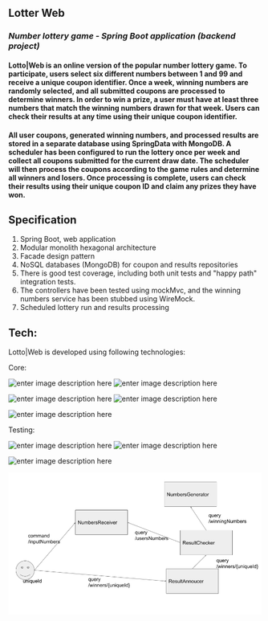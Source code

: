 ## Lotter Web
### _Number lottery game - Spring Boot application (backend project)_
#### Lotto|Web is an online version of the popular number lottery game. To participate, users select six different numbers between 1 and 99 and receive a unique coupon identifier. Once a week, winning numbers are randomly selected, and all submitted coupons are processed to determine winners. In order to win a prize, a user must have at least three numbers that match the winning numbers drawn for that week. Users can check their results at any time using their unique coupon identifier.

#### All user coupons, generated winning numbers, and processed results are stored in a separate database using SpringData with MongoDB. A scheduler has been configured to run the lottery once per week and collect all coupons submitted for the current draw date. The scheduler will then process the coupons according to the game rules and determine all winners and losers. Once processing is complete, users can check their results using their unique coupon ID and claim any prizes they have won.

## Specification

 1.  Spring Boot, web application
 2.  Modular monolith hexagonal architecture
 3.  Facade design pattern
 4.  NoSQL databases (MongoDB) for coupon and results repositories
 5.  There is good test coverage, including both unit tests and "happy path" integration tests.
 6. The controllers have been tested using mockMvc, and the winning numbers service has been stubbed using WireMock.
 7.  Scheduled lottery run and results processing
 
## Tech:
Lotto|Web is developed using following technologies:

Core:

![enter image description here](https://img.shields.io/badge/Java-ED8B00?style=for-the-badge&logo=java&logoColor=white) ![enter image description here](https://img.shields.io/badge/Apache%20Maven-C71A36.svg?style=for-the-badge&logo=Apache-Maven&logoColor=white)

![enter image description here](https://img.shields.io/badge/Spring%20Boot-6DB33F.svg?style=for-the-badge&logo=Spring-Boot&logoColor=white) ![enter image description here](https://img.shields.io/badge/MongoDB-47A248.svg?style=for-the-badge&logo=MongoDB&logoColor=white)

![enter image description here](https://img.shields.io/badge/Docker-2496ED.svg?style=for-the-badge&logo=Docker&logoColor=white)

Testing: 

![enter image description here](https://img.shields.io/badge/JUnit5-25A162.svg?style=for-the-badge&logo=JUnit5&logoColor=white) ![enter image description here](https://camo.githubusercontent.com/6677ce19252d9b153201746c53ab0c5c68db012681103ff8b23f94ec85cce666/68747470733a2f2f696d672e736869656c64732e696f2f62616467652f4d6f636b69746f2d3738413634313f7374796c653d666f722d7468652d6261646765)

![enter image description here](https://camo.githubusercontent.com/a97b9de3bc5420c2cc77a8bc1c39b8e7889315bcd52c5787bc366abf99013466/68747470733a2f2f696d672e736869656c64732e696f2f62616467652f54657374636f6e7461696e6572732d3942343839413f7374796c653d666f722d7468652d6261646765)

![Project lotto](architecture-diagram.png)


